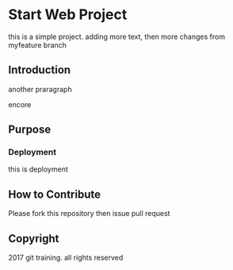 # Start Web Project

this is a simple project.  adding more text, then more changes from myfeature branch

## Introduction

another praragraph

encore

## Purpose

### Deployment

this is deployment

## How to Contribute

Please fork this repository then issue pull request

## Copyright

2017 git training. all rights reserved